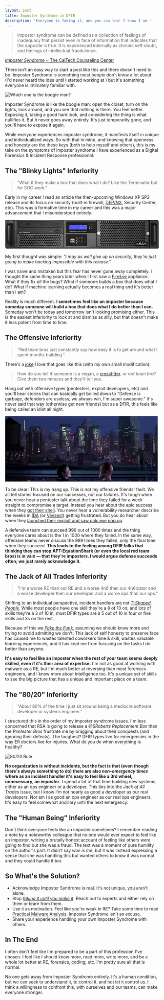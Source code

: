 ```yaml
---
layout: post
title: Imposter Syndrome in DFIR
description: 'Everyone is faking it, and you can too! I know I am.'
---
```


> Impostor syndrome can be defined as a collection of feelings of inadequacy that persist even in face of information that indicates that the opposite is true. It is experienced internally as chronic self-doubt, and feelings of intellectual fraudulence.

[_Imposter Syndrome_ ~ The CalTech Counseling Center](https://counseling.caltech.edu/general/InfoandResources/Impostor)

There isn't an easy way to start a post like this and there doesn't need to be. Imposter Syndrome is something most people don't know a lot about (I'd never heard the idea until I started working at [<i class="fa fa-github"></i>](https://github.com/)) but it's something everyone is intimately familiar with.

![Which one is the boogie man?](https://38.media.tumblr.com/tumblr_m8txuocJ481rqten0o1_500.gif)

Imposter Syndrome is like the boogie man: open the closet, turn on the lights, look around, and you see that nothing is there. You feel better. Exposing it, taking a good hard look, and considering the thing is what nullifies it. But it never goes away entirely. It's just temporarily gone, and you'll have to expose it again.

While everyone experiences imposter syndrome, it manifests itself in unique and individualized ways. So with that in mind, and knowing that openness and honesty are the these keys (both to help myself and others), this is my take on the symptoms of imposter syndrome I have experienced as a Digital Forensics & Incident Response professional:

## The "Blinky Lights" Inferiority

> <i class="fa fa-comments-o fa-3x pull-left"></i> "What if they make a box that does what I do? Like the Terminator but for SOC work."

Early in my career I read an article the then-upcoming Windows XP SP2 release and its focus on security (built-in firewall, [DEP/NX](http://en.wikipedia.org/wiki/Data_Execution_Prevention), Security Center, etc). This was a formative time in my career and this was a major advancement that I misunderstood entirely.

![A Blink Light Box](/public/blinkypanel.gif)

My first thought was simple: _"I may as well give up on security, they're just going to make hacking impossible with this release."_

I was naive and mistaken but this fear has never gone away completely. I thought the same thing years later when I first saw a [FireEye](https://www.fireeye.com/) appliance. What if they fix _all_ the bugs? What if someone builds a box that does what I do?  What if machine learning actually becomes a real thing and it's better than I am?

Reality is much different. __I sometimes feel like an imposter because someday someone will build a box that does what I do better than I can.__ Someday won't be today and tomorrow isn't looking promising either. This is the easiest inferiority to look at and dismiss as silly, but that doesn't make it less potent from time to time.

## The Offensive Inferiority

> <i class="fa fa-comments-o fa-3x pull-left"></i> "Red team bros just constantly say how easy it is to get around what I spent months building."

There's a [joke](https://uproxx.files.wordpress.com/2015/01/archer-burn.gif?w=650) I love that goes like this (with my own small modification):

> How do you tell if someone is a vegan, a [crossfitter](https://www.youtube.com/watch?v=pqb9pBJweVU), or _red team bro_? Give them two minutes and they'll tell you.

Hang out with offensive types (pentesters, exploit developers, etc) and you'll hear stories that can basically get boiled down to "Defense is garbage, defenders are useless, we always win, I'm super awesome." It's never said that way (otherwise get new friends) but as a DFIR, this feels like being called an idiot all night.

![Hacker Bragging Origins](/public/candb.gif)

To be clear: This is my hang up. This is not my offensive friends' fault. We all tell stories focused on our successes, not our failures. It's tough when you never hear a pentester talk about the time they failed for a week straight to compromise a target. Instead you hear about the epic success when they [got their shell](/public/equation.jpg). You never hear a vulnerability researcher describe the weeks in [IDA](https://www.hex-rays.com/products/ida/) (or [Vivisect](https://github.com/vivisect/vivisect)) getting frustrated. But you do hear about when they [launched their exploit and saw calc.exe pop up](http://2.bp.blogspot.com/-6DX89aYwS7Y/UJBl7YXEL1I/AAAAAAAAABo/mm0VnPGZELY/s1600/timeout.gif).

A defensive team can succeed 999 out of 1000 times and the thing everyone cares about is the 1 in 1000 where they failed. In the same way, offensive teams never discuss the 999 times they failed, only the final time when they succeed. __This leads to the feeling among DFIR folks that thinking they can stop APT:EquationShark (or even the local red team bros) is in vain &mdash; that they're imposters. I would argue defense succeeds often; we just rarely acknowledge it.__

## The Jack of All Trades Inferiority

> <i class="fa fa-comments-o fa-3x pull-left"></i> "I'm a worse RE than our RE and a worse 4n6 than our 4n6icator and a worse developer then our developer and a worse ops than our ops."

Shifting to an individual perspective, incident handlers are not [_T-Shaped People_](http://web.archive.org/web/20110329003842/http://www.chiefexecutive.net/ME2/dirmod.asp?sid=&nm=&type=Publishing&mod=Publications::Article&mid=8F3A7027421841978F18BE895F87F791&tier=4&id=F42A23CB49174C5E9426C43CB0A0BC46). While most people have one skill they're a 8 of 10 on, and lots of skills they're a 3 of 10 in, most DFIR types are a 5 out of 10 in four or five skills and 3s on the rest.

Because of this we [_Fake the Funk_](http://www.urbandictionary.com/define.php?term=fake+the+funk), assuming we should know more and trying to avoid admitting we don't. This lack of self honesty to preserve face has caused me to wastes talented coworkers time & skill, wastes valuable learning experiences, and it has kept me from focusing on the tasks I do better than anyone.

__It's easy to feel like an imposter when the rest of your team seems deeply skilled, even if it's their area of expertise.__ I'm not as good at working with malware as a RE, but I'm much better at reversing than most forensics engineers, and I know more about intelligence too. It's a unique set of skills to see the big picture that has a unique and important place on a team.

## The "80/20" Inferiority

> <i class="fa fa-comments-o fa-3x pull-left"></i> "About 80% of the time I just sit around being a mediocre software developer or systems engineer."

I structured this in the order of my imposter syndrome issues. I'm less concerned that RSA is going to release a _@SRoberts Replacement Box_ than the _Pentester Bros_ frustrate me by bragging about their conquests (and ignoring their defeats). The toughest? DFIR types live for emergencies in the way ER doctors live for injuries. What do you do when everything is healthy?

![80/20 Rule](https://lh6.googleusercontent.com/xB3fRshdfQvPqWYeUbBnCfrl6VnHycVp2XIvCOe4rpfKGTmyYwq-rsT_yMWjdqxudMJufQT5Ur3KRO4Ud8fyLTXwQXb-IQgXrae6PcmRxtogBRpjzqs)

__No organization is without incidents, but the fact is that (even though there's always something to do) there are also _non-emergency times_ where as an incident handler it's easy to feel like a 3rd wheel, unnecessary, an _imposter_.__ I spend a lot of that time building new systems, either as an ops engineer or a developer. This ties into the _Jack of All Trades_ issue, but I know I'm not nearly as good a developer as our real developers. Nor am I as good an ops engineer as our real ops engineers. It's easy to feel somewhat ancillary until the next emergency.

## The "Human Being" Inferiority

Don't think everyone feels like an imposter sometimes? I remember reading a note by a noteworthy colleague that no one would ever expect to feel like an imposter, writing a brutally honest account of feeling like others were going to find out she was a fraud. The text was a moment of pure humility on the author's part. It didn't say _woe is me_, but it was instead expressing a sense that she was handling this but wanted others to know it was normal and they could handle it too.

## So What's the Solution?

- Acknowledge Imposter Syndrome is real. It's not unique, you aren't alone.
- Stop [_faking it until you make it_](http://www.entrepreneur.com/article/243629). Reach out to experts and either rely on them or learn from them.
- Use it as motivation. Feel like you're weak in RE? Take some time to read [Practical Malware Analysis](http://www.nostarch.com/malware). Imposter Syndrome isn't an excuse.
- Share your experience handling your own Imposter Syndrome with others.

## In The End

I often don't feel like I'm prepared to be a part of this profession I've chosen. I feel like I should know more, read more, write more, and be a whole lot better at RE, forensics, coding, etc. I'm pretty sure all that is normal.

No one gets away from Imposter Syndrome entirely. It's a human condition, but we can seek to understand it, to control it, and not let it control us. I think a willingness to confront this, with ourselves and our teams, can make everyone stronger.

